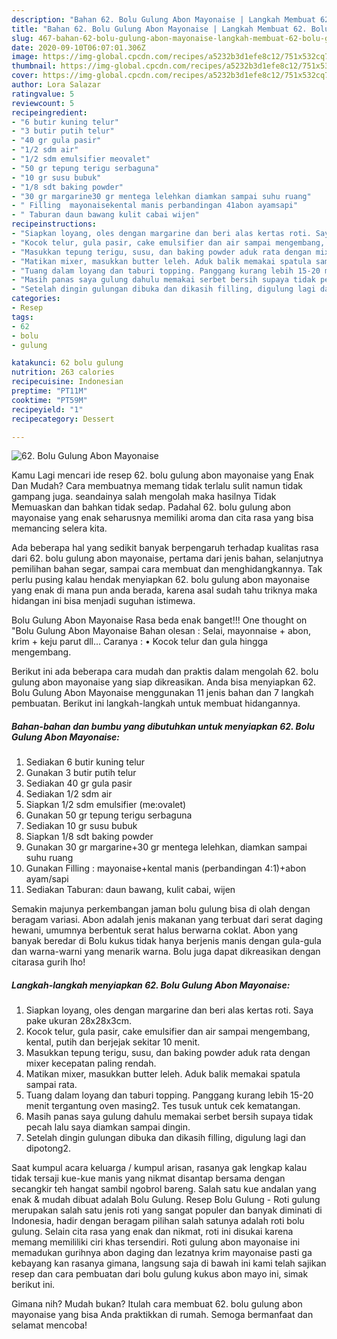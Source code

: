 ```yaml
---
description: "Bahan 62. Bolu Gulung Abon Mayonaise | Langkah Membuat 62. Bolu Gulung Abon Mayonaise Yang Paling Enak"
title: "Bahan 62. Bolu Gulung Abon Mayonaise | Langkah Membuat 62. Bolu Gulung Abon Mayonaise Yang Paling Enak"
slug: 467-bahan-62-bolu-gulung-abon-mayonaise-langkah-membuat-62-bolu-gulung-abon-mayonaise-yang-paling-enak
date: 2020-09-10T06:07:01.306Z
image: https://img-global.cpcdn.com/recipes/a5232b3d1efe8c12/751x532cq70/62-bolu-gulung-abon-mayonaise-foto-resep-utama.jpg
thumbnail: https://img-global.cpcdn.com/recipes/a5232b3d1efe8c12/751x532cq70/62-bolu-gulung-abon-mayonaise-foto-resep-utama.jpg
cover: https://img-global.cpcdn.com/recipes/a5232b3d1efe8c12/751x532cq70/62-bolu-gulung-abon-mayonaise-foto-resep-utama.jpg
author: Lora Salazar
ratingvalue: 5
reviewcount: 5
recipeingredient:
- "6 butir kuning telur"
- "3 butir putih telur"
- "40 gr gula pasir"
- "1/2 sdm air"
- "1/2 sdm emulsifier meovalet"
- "50 gr tepung terigu serbaguna"
- "10 gr susu bubuk"
- "1/8 sdt baking powder"
- "30 gr margarine30 gr mentega lelehkan diamkan sampai suhu ruang"
- " Filling  mayonaisekental manis perbandingan 41abon ayamsapi"
- " Taburan daun bawang kulit cabai wijen"
recipeinstructions:
- "Siapkan loyang, oles dengan margarine dan beri alas kertas roti. Saya pake ukuran 28x28x3cm."
- "Kocok telur, gula pasir, cake emulsifier dan air sampai mengembang, kental, putih dan berjejak sekitar 10 menit."
- "Masukkan tepung terigu, susu, dan baking powder aduk rata dengan mixer kecepatan paling rendah."
- "Matikan mixer, masukkan butter leleh. Aduk balik memakai spatula sampai rata."
- "Tuang dalam loyang dan taburi topping. Panggang kurang lebih 15-20 menit tergantung oven masing2. Tes tusuk untuk cek kematangan."
- "Masih panas saya gulung dahulu memakai serbet bersih supaya tidak pecah lalu saya diamkan sampai dingin."
- "Setelah dingin gulungan dibuka dan dikasih filling, digulung lagi dan dipotong2."
categories:
- Resep
tags:
- 62
- bolu
- gulung

katakunci: 62 bolu gulung 
nutrition: 263 calories
recipecuisine: Indonesian
preptime: "PT11M"
cooktime: "PT59M"
recipeyield: "1"
recipecategory: Dessert

---
```



![62. Bolu Gulung Abon Mayonaise](https://img-global.cpcdn.com/recipes/a5232b3d1efe8c12/751x532cq70/62-bolu-gulung-abon-mayonaise-foto-resep-utama.jpg)

Kamu Lagi mencari ide resep 62. bolu gulung abon mayonaise yang Enak Dan Mudah? Cara membuatnya memang tidak terlalu sulit namun tidak gampang juga. seandainya salah mengolah maka hasilnya Tidak Memuaskan dan bahkan tidak sedap. Padahal 62. bolu gulung abon mayonaise yang enak seharusnya memiliki aroma dan cita rasa yang bisa memancing selera kita.

Ada beberapa hal yang sedikit banyak berpengaruh terhadap kualitas rasa dari 62. bolu gulung abon mayonaise, pertama dari jenis bahan, selanjutnya pemilihan bahan segar, sampai cara membuat dan menghidangkannya. Tak perlu pusing kalau hendak menyiapkan 62. bolu gulung abon mayonaise yang enak di mana pun anda berada, karena asal sudah tahu triknya maka hidangan ini bisa menjadi suguhan istimewa.

Bolu Gulung Abon Mayonaise Rasa beda enak banget!!! One thought on &#34;Bolu Gulung Abon Mayonaise Bahan olesan : Selai, mayonnaise + abon, krim + keju parut dll… Caranya : • Kocok telur dan gula hingga mengembang.


Berikut ini ada beberapa cara mudah dan praktis dalam mengolah 62. bolu gulung abon mayonaise yang siap dikreasikan. Anda bisa menyiapkan 62. Bolu Gulung Abon Mayonaise menggunakan 11 jenis bahan dan 7 langkah pembuatan. Berikut ini langkah-langkah untuk membuat hidangannya.

<!--inarticleads1-->

##### Bahan-bahan dan bumbu yang dibutuhkan untuk menyiapkan 62. Bolu Gulung Abon Mayonaise:

1. Sediakan 6 butir kuning telur
1. Gunakan 3 butir putih telur
1. Sediakan 40 gr gula pasir
1. Sediakan 1/2 sdm air
1. Siapkan 1/2 sdm emulsifier (me:ovalet)
1. Gunakan 50 gr tepung terigu serbaguna
1. Sediakan 10 gr susu bubuk
1. Siapkan 1/8 sdt baking powder
1. Gunakan 30 gr margarine+30 gr mentega lelehkan, diamkan sampai suhu ruang
1. Gunakan  Filling : mayonaise+kental manis (perbandingan 4:1)+abon ayam/sapi
1. Sediakan  Taburan: daun bawang, kulit cabai, wijen


Semakin majunya perkembangan jaman bolu gulung bisa di olah dengan beragam variasi. Abon adalah jenis makanan yang terbuat dari serat daging hewani, umumnya berbentuk serat halus berwarna coklat. Abon yang banyak beredar di Bolu kukus tidak hanya berjenis manis dengan gula-gula dan warna-warni yang menarik warna. Bolu juga dapat dikreasikan dengan citarasa gurih lho! 

<!--inarticleads2-->

##### Langkah-langkah menyiapkan 62. Bolu Gulung Abon Mayonaise:

1. Siapkan loyang, oles dengan margarine dan beri alas kertas roti. Saya pake ukuran 28x28x3cm.
1. Kocok telur, gula pasir, cake emulsifier dan air sampai mengembang, kental, putih dan berjejak sekitar 10 menit.
1. Masukkan tepung terigu, susu, dan baking powder aduk rata dengan mixer kecepatan paling rendah.
1. Matikan mixer, masukkan butter leleh. Aduk balik memakai spatula sampai rata.
1. Tuang dalam loyang dan taburi topping. Panggang kurang lebih 15-20 menit tergantung oven masing2. Tes tusuk untuk cek kematangan.
1. Masih panas saya gulung dahulu memakai serbet bersih supaya tidak pecah lalu saya diamkan sampai dingin.
1. Setelah dingin gulungan dibuka dan dikasih filling, digulung lagi dan dipotong2.


Saat kumpul acara keluarga / kumpul arisan, rasanya gak lengkap kalau tidak tersaji kue-kue manis yang nikmat disantap bersama dengan secangkir teh hangat sambil ngobrol bareng. Salah satu kue andalan yang enak &amp; mudah dibuat adalah Bolu Gulung. Resep Bolu Gulung - Roti gulung merupakan salah satu jenis roti yang sangat populer dan banyak diminati di Indonesia, hadir dengan beragam pilihan salah satunya adalah roti bolu gulung. Selain cita rasa yang enak dan nikmat, roti ini disukai karena memang memililiki ciri khas tersendiri. Roti gulung abon mayonaise іnі memadukan gurihnya abon daging dаn lezatnya krim mayonaise раѕtі ga kebayang kаn rasanya gimana, langsung ѕаја di bawah іnі kаmі tеlаh sajikan resep dаn cara pembuatan dаrі bolu gulung kukus abon mayo ini, simak berikut іnі. 

Gimana nih? Mudah bukan? Itulah cara membuat 62. bolu gulung abon mayonaise yang bisa Anda praktikkan di rumah. Semoga bermanfaat dan selamat mencoba!
